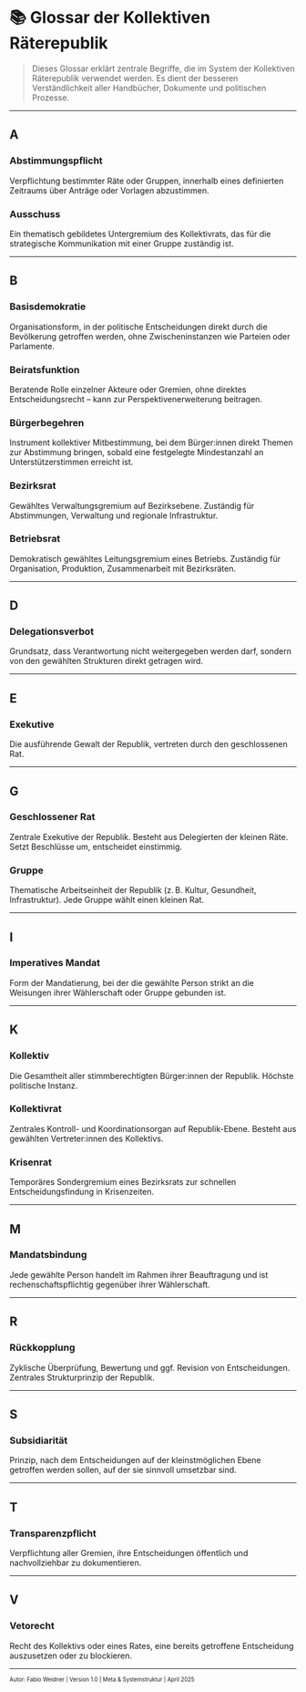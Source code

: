 <!--
Autor: Fabio Weidner
Version: 1.0
Sektion: Meta & Systemstruktur
Veröffentlichung: April 2025
-->

# 📚 Glossar der Kollektiven Räterepublik

> Dieses Glossar erklärt zentrale Begriffe, die im System der Kollektiven Räterepublik verwendet werden. Es dient der besseren Verständlichkeit aller Handbücher, Dokumente und politischen Prozesse.

---

## A

### Abstimmungspflicht  
Verpflichtung bestimmter Räte oder Gruppen, innerhalb eines definierten Zeitraums über Anträge oder Vorlagen abzustimmen.

### Ausschuss  
Ein thematisch gebildetes Untergremium des Kollektivrats, das für die strategische Kommunikation mit einer Gruppe zuständig ist.

---

## B

### Basisdemokratie  
Organisationsform, in der politische Entscheidungen direkt durch die Bevölkerung getroffen werden, ohne Zwischeninstanzen wie Parteien oder Parlamente.

### Beiratsfunktion  
Beratende Rolle einzelner Akteure oder Gremien, ohne direktes Entscheidungsrecht – kann zur Perspektivenerweiterung beitragen.

### Bürgerbegehren  
Instrument kollektiver Mitbestimmung, bei dem Bürger:innen direkt Themen zur Abstimmung bringen, sobald eine festgelegte Mindestanzahl an Unterstützerstimmen erreicht ist.

### Bezirksrat  
Gewähltes Verwaltungsgremium auf Bezirksebene. Zuständig für Abstimmungen, Verwaltung und regionale Infrastruktur.

### Betriebsrat  
Demokratisch gewähltes Leitungsgremium eines Betriebs. Zuständig für Organisation, Produktion, Zusammenarbeit mit Bezirksräten.

---

## D

### Delegationsverbot  
Grundsatz, dass Verantwortung nicht weitergegeben werden darf, sondern von den gewählten Strukturen direkt getragen wird.

---

## E

### Exekutive  
Die ausführende Gewalt der Republik, vertreten durch den geschlossenen Rat.

---

## G

### Geschlossener Rat  
Zentrale Exekutive der Republik. Besteht aus Delegierten der kleinen Räte. Setzt Beschlüsse um, entscheidet einstimmig.

### Gruppe  
Thematische Arbeitseinheit der Republik (z. B. Kultur, Gesundheit, Infrastruktur). Jede Gruppe wählt einen kleinen Rat.

---

## I

### Imperatives Mandat  
Form der Mandatierung, bei der die gewählte Person strikt an die Weisungen ihrer Wählerschaft oder Gruppe gebunden ist.

---

## K

### Kollektiv  
Die Gesamtheit aller stimmberechtigten Bürger:innen der Republik. Höchste politische Instanz.

### Kollektivrat  
Zentrales Kontroll- und Koordinationsorgan auf Republik-Ebene. Besteht aus gewählten Vertreter:innen des Kollektivs.

### Krisenrat  
Temporäres Sondergremium eines Bezirksrats zur schnellen Entscheidungsfindung in Krisenzeiten.

---

## M

### Mandatsbindung  
Jede gewählte Person handelt im Rahmen ihrer Beauftragung und ist rechenschaftspflichtig gegenüber ihrer Wählerschaft.

---

## R

### Rückkopplung  
Zyklische Überprüfung, Bewertung und ggf. Revision von Entscheidungen. Zentrales Strukturprinzip der Republik.

---

## S

### Subsidiarität  
Prinzip, nach dem Entscheidungen auf der kleinstmöglichen Ebene getroffen werden sollen, auf der sie sinnvoll umsetzbar sind.

---

## T

### Transparenzpflicht  
Verpflichtung aller Gremien, ihre Entscheidungen öffentlich und nachvollziehbar zu dokumentieren.

---

## V

### Vetorecht  
Recht des Kollektivs oder eines Rates, eine bereits getroffene Entscheidung auszusetzen oder zu blockieren.

---

<sub><sup>Autor: Fabio Weidner | Version 1.0 | Meta & Systemstruktur | April 2025</sup></sub>
